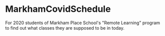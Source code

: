 # MarkhamCovidSchedule
For 2020 students of Markham Place School's "Remote Learning" program to find out what classes they are supposed to be in today.
